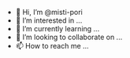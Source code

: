 - 👋 Hi, I’m @misti-pori
- 👀 I’m interested in ...
- 🌱 I’m currently learning ...
- 💞️ I’m looking to collaborate on ...
- 📫 How to reach me ...

<!---
misti-pori/misti-pori is a ✨ special ✨ repository because its `README.md` (this file) appears on your GitHub profile.
You can click the Preview link to take a look at your changes.
--->

